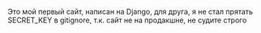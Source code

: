 Это мой первый сайт, написан на Django, для друга, я не стал прятать SECRET_KEY в gitignore, т.к. сайт не на продакшне, не судите строго